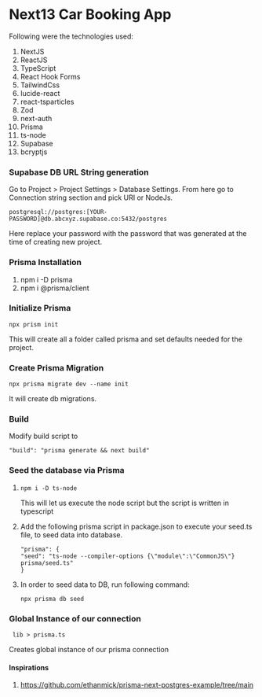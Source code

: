 # Next13 Car Booking App

Following were the technologies used:

1. NextJS
2. ReactJS
3. TypeScript
4. React Hook Forms
5. TailwindCss
6. lucide-react
7. react-tsparticles
8. Zod
9. next-auth
10. Prisma
11. ts-node
12. Supabase
13. bcryptjs

### Supabase DB URL String generation

Go to Project > Project Settings > Database Settings.
From here go to Connection string section and pick URI or NodeJs.

```
postgresql://postgres:[YOUR-PASSWORD]@db.abcxyz.supabase.co:5432/postgres
```

Here replace your password with the password that was generated at the time of creating new project.

### Prisma Installation

1. npm i -D prisma
2. npm i @prisma/client

### Initialize Prisma

`npx prism init`

This will create all a folder called prisma and set defaults needed for the project.

### Create Prisma Migration

`npx prisma migrate dev --name init`

It will create db migrations.

### Build

Modify build script to

`"build": "prisma generate && next build"`

### Seed the database via Prisma

1. `npm i -D ts-node `

    This will let us execute the node script but the script is written in typescript

2. Add the following prisma script in package.json to execute your seed.ts file, to seed data into database.
    ```
    "prisma": {
    "seed": "ts-node --compiler-options {\"module\":\"CommonJS\"} prisma/seed.ts"
    }
    ```
3. In order to seed data to DB, run following command:

    `npx prisma db seed`

### Global Instance of our connection

` lib > prisma.ts`

Creates global instance of our prisma connection

#### Inspirations

1. https://github.com/ethanmick/prisma-next-postgres-example/tree/main

